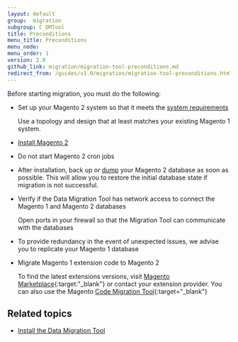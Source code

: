 ```yaml
---
layout: default
group:  migration
subgroup: C_DMTool
title: Preconditions
menu_title: Preconditions
menu_node:
menu_order: 1
version: 2.0
github_link: migration/migration-tool-preconditions.md
redirect_from: /guides/v1.0/migration/migration-tool-preconditions.html
---
```


Before starting migration, you must do the following:

*	Set up your Magento 2 system so that it meets the <a href="{{page.baseurl}}/install-gde/system-requirements.html">system requirements</a>

	Use a topology and design that at least matches your existing Magento 1 system.

*	<a href="{{page.baseurl}}install-gde/bk-install-guide.html">Install Magento 2</a>

*	Do not start Magento 2 cron jobs

*	After installation, back up or <a href="https://dev.mysql.com/doc/refman/5.1/en/mysqldump.html" target="_blank">dump</a> your Magento 2 database as soon as possible. This will allow you to restore the initial database state if migration is not successful.

*	Verify if the Data Migration Tool has network access to connect the Magento 1 and Magento 2 databases

	Open ports in your firewall so that the Migration Tool can communicate with the databases

*	To provide redundancy in the event of unexpected issues, we advise you to replicate your Magento 1 database

*	Migrate Magento 1 extension code to Magento 2

	To find the latest extensions versions, visit [Magento Marketplace](https://marketplace.magento.com/){:target:"_blank"} or contact your extension provider.
	You can also use the Magento [Code Migration Tool](https://github.com/magento/code-migration/blob/develop/README.md){:target="_blank"}

## Related topics

* <a href="{{page.baseurl}}migration/migration-tool-install.html">Install the Data Migration Tool</a>
